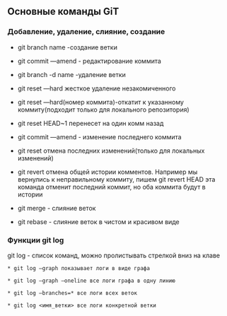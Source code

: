 ## Основные команды GiT
### Добавление, удаление, слияние, создание
   * git branch name -создание ветки
   * git commit —amend - редактирование коммита
   * git branch -d name -удаление ветки
   * git reset —hard жесткое удаление незакомиченного 

   * git reset —hard(номер коммита)-откатит к указанному коммиту(подходит только для локального репозитория)

   * git reset HEAD~1 перенесет на один комм назад

   * git commit —amend - изменение последнего коммита

   * git reset отмена последних изменений(только для локальных изменений)

   * git revert отмена общей истории комментов. Например мы вернулись к неправильному коммиту, пишем git revert HEAD эта команда отменит последний коммит, но оба коммита будут в истории

   * git merge - слияние веток

   * git rebase - слияние веток в чистом и красивом виде

   ### Функции git log
   git log - список команд, можно пролистывать стрелкой вниз на клаве

    * git log —graph показывает логи в виде графа

    * git log —graph —oneline все логи графа в одну линию

    * git log —branches=* все логи всех веток

    * git log <имя_ветки> все логи конкретной ветки